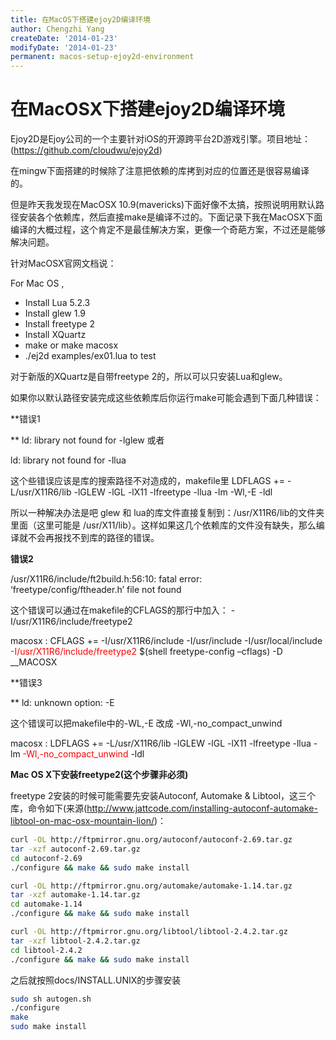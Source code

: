 ```yaml
---
title: 在MacOS下搭建ejoy2D编译环境
author: Chengzhi Yang
createDate: '2014-01-23'
modifyDate: '2014-01-23'
permanent: macos-setup-ejoy2d-environment
---
```


# 在MacOSX下搭建ejoy2D编译环境

Ejoy2D是Ejoy公司的一个主要针对iOS的开源跨平台2D游戏引擎。项目地址：(https://github.com/cloudwu/ejoy2d)

在mingw下面搭建的时候除了注意把依赖的库拷到对应的位置还是很容易编译的。

但是昨天我发现在MacOSX 10.9(mavericks)下面好像不太搞，按照说明用默认路径安装各个依赖库，然后直接make是编译不过的。下面记录下我在MacOSX下面编译的大概过程，这个肯定不是最佳解决方案，更像一个奇葩方案，不过还是能够解决问题。

针对MacOSX官网文档说：

For Mac OS ,

  * Install Lua 5.2.3
  * Install glew 1.9
  * Install freetype 2
  * Install XQuartz
  * make or make macosx
  * ./ej2d examples/ex01.lua to test

对于新版的XQuartz是自带freetype 2的，所以可以只安装Lua和glew。

如果你以默认路径安装完成这些依赖库后你运行make可能会遇到下面几种错误：

<!--more-->

**错误1

** ld: library not found for -lglew 或者

ld: library not found for -llua

这个些错误应该是库的搜索路径不对造成的，makefile里 LDFLAGS += -L/usr/X11R6/lib -lGLEW -lGL -lX11 -lfreetype -llua -lm -Wl,-E -ldl

所以一种解决办法是吧 glew 和 lua的库文件直接复制到：/usr/X11R6/lib的文件夹里面（这里可能是 /usr/X11/lib）。这样如果这几个依赖库的文件没有缺失，那么编译就不会再报找不到库的路径的错误。

**错误2**

/usr/X11R6/include/ft2build.h:56:10: fatal error: &#8216;freetype/config/ftheader.h&#8217; file not found

这个错误可以通过在makefile的CFLAGS的那行中加入： -I/usr/X11R6/include/freetype2

macosx : CFLAGS += -I/usr/X11R6/include -I/usr/include -I/usr/local/include <span style="color: #ff0000;">-I/usr/X11R6/include/freetype2</span> $(shell freetype-config &#8211;cflags) -D __MACOSX

**错误3

** ld: unknown option: -E

这个错误可以把makefile中的-WL,-E 改成 -Wl,-no\_compact\_unwind

macosx : LDFLAGS += -L/usr/X11R6/lib -lGLEW -lGL -lX11 -lfreetype -llua -lm <span style="color: #ff0000;">-Wl,-no_compact_unwind</span> -ldl

**Mac OS X下安装freetype2(这个步骤非必须)**

freetype 2安装的时候可能需要先安装Autoconf, Automake & Libtool，这三个库，命令如下(来源(http://www.jattcode.com/installing-autoconf-automake-libtool-on-mac-osx-mountain-lion/)：

```sh
curl -OL http://ftpmirror.gnu.org/autoconf/autoconf-2.69.tar.gz
tar -xzf autoconf-2.69.tar.gz
cd autoconf-2.69
./configure && make && sudo make install

curl -OL http://ftpmirror.gnu.org/automake/automake-1.14.tar.gz
tar -xzf automake-1.14.tar.gz
cd automake-1.14
./configure && make && sudo make install

curl -OL http://ftpmirror.gnu.org/libtool/libtool-2.4.2.tar.gz
tar -xzf libtool-2.4.2.tar.gz
cd libtool-2.4.2
./configure && make && sudo make install
```

之后就按照docs/INSTALL.UNIX的步骤安装

```sh
sudo sh autogen.sh
./configure
make
sudo make install
```
